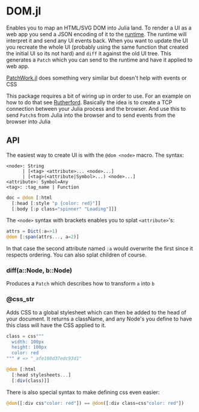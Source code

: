 # DOM.jl

Enables you to map an HTML/SVG DOM into Julia land. To render a UI as a web app you send a JSON encoding of it to the [runtime](/runtime.js). The runtime will interpret it and send any UI events back. When you want to update the UI you recreate the whole UI (probably using the same function that created the initial UI so its not hard) and `diff` it against the old UI tree. This generates a `Patch` which you can send to the runtime and have it applied to web app.

[PatchWork.jl](https://github.com/shashi/Patchwork.jl) does something very similar but doesn't help with events or CSS

This package requires a bit of wiring up in order to use. For an example on how to do that see [Rutherford](https://github.com/jkroso/Rutherford.jl). Basically the idea is to create a TCP connection between your Julia process and the browser. And use this to send `Patch`s from Julia into the browser and to send events from the browser into Julia

## API

The easiest way to create UI is with the `@dom <node>` macro. The syntax:

```
<node>: String
      | [<tag> <attribute>... <node>...]
      | [<tag>(<attribute|Symbol>...) <node>...]
<attribute>: Symbol=Any
<tag>: :tag_name | Function
```

```julia
doc = @dom [:html
  [:head [:style "p {color: red}"]]
  [:body [:p class="spinner" "Loading"]]]
```

The `<node>` syntax with brackets enables you to splat `<attribute>`'s:

```julia
attrs = Dict(:a=>1)
@dom [:span(attrs..., a=2)]
```

In that case the second attribute named `:a` would overwrite the first since it respects ordering. You can also splat children of course.

### diff(a::Node, b::Node)

Produces a `Patch` which describes how to transform `a` into `b`

### @css_str

Adds CSS to a global stylesheet which can then be added to the head of your document. It returns a className, and any Node's you define to have this class will have the CSS applied to it.

```julia
class = css"""
  width: 100px
  height: 100px
  color: red
""" # => "_afe180d37edc93d1"

@dom [:html
  [:head stylesheets...]
  [:div(class)]]
```

There is also special syntax to make defining css even easier:

```julia
@dom([:div css"color: red"]) == @dom([:div class=css"color: red"])
```
